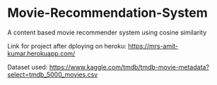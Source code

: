 # Movie-Recommendation-System
A content based movie recommender system using cosine similarity

Link for project after dploying on heroku: https://mrs-amit-kumar.herokuapp.com/

Dataset used: https://www.kaggle.com/tmdb/tmdb-movie-metadata?select=tmdb_5000_movies.csv

